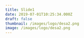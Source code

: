```yaml
---
title: Slide1
date: 2019-07-01T10:25:34.000Z
draft: false
thumbnail: /images/logo/desa2.png
image: /images/logo/desa2.png
---
```


